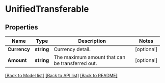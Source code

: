 # UnifiedTransferable

## Properties

Name | Type | Description | Notes
------------ | ------------- | ------------- | -------------
**Currency** | **string** | Currency detail. | [optional] 
**Amount** | **string** | The maximum amount that can be transferred out. | [optional] 

[[Back to Model list]](../README.md#documentation-for-models) [[Back to API list]](../README.md#documentation-for-api-endpoints) [[Back to README]](../README.md)


